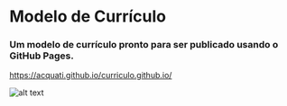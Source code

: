 # Modelo de Currículo

### Um modelo de currículo pronto para ser publicado usando o GitHub Pages.

https://acquati.github.io/curriculo.github.io/

![alt text](https://github.com/Acquati/curriculo.github.io/blob/master/images/curriculo-leandro-acquati.png)
